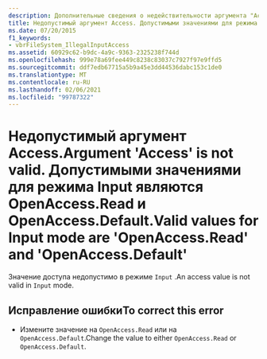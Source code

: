 ```yaml
---
description: Дополнительные сведения о недействительности аргумента "Access". Допустимыми значениями для режима input являются "OpenAccess. Read" и "OpenAccess. Default"
title: Недопустимый аргумент Access. Допустимыми значениями для режима Input являются OpenAccess.Read и OpenAccess.Default.
ms.date: 07/20/2015
f1_keywords:
- vbrFileSystem_IllegalInputAccess
ms.assetid: 60929c62-b9dc-4a9c-9363-2325238f744d
ms.openlocfilehash: 999e78a69fee449c8238c83037c7927f97e9ffd5
ms.sourcegitcommit: ddf7edb67715a5b9a45e3dd44536dabc153c1de0
ms.translationtype: MT
ms.contentlocale: ru-RU
ms.lasthandoff: 02/06/2021
ms.locfileid: "99787322"
---
```

# <a name="argument-access-is-not-valid-valid-values-for-input-mode-are-openaccessread-and-openaccessdefault"></a><span data-ttu-id="db80f-105">Недопустимый аргумент Access.</span><span class="sxs-lookup"><span data-stu-id="db80f-105">Argument 'Access' is not valid.</span></span> <span data-ttu-id="db80f-106">Допустимыми значениями для режима Input являются OpenAccess.Read и OpenAccess.Default.</span><span class="sxs-lookup"><span data-stu-id="db80f-106">Valid values for Input mode are 'OpenAccess.Read' and 'OpenAccess.Default'</span></span>

<span data-ttu-id="db80f-107">Значение доступа недопустимо в режиме `Input` .</span><span class="sxs-lookup"><span data-stu-id="db80f-107">An access value is not valid in `Input` mode.</span></span>  
  
## <a name="to-correct-this-error"></a><span data-ttu-id="db80f-108">Исправление ошибки</span><span class="sxs-lookup"><span data-stu-id="db80f-108">To correct this error</span></span>  
  
- <span data-ttu-id="db80f-109">Измените значение на `OpenAccess.Read` или на `OpenAccess.Default`.</span><span class="sxs-lookup"><span data-stu-id="db80f-109">Change the value to either `OpenAccess.Read` or `OpenAccess.Default`.</span></span>
